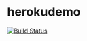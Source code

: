 # herokudemo

[![Build Status](https://travis-ci.org/sgcharameli/herokudemo.svg?branch=master)](https://travis-ci.org/sgcharameli/herokudemo)


